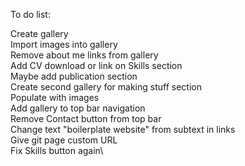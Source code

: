 To do list:

Create gallery\
Import images into gallery\
Remove about me links from gallery\
Add CV download or link on Skills section\
Maybe add publication section\
Create second gallery for making stuff section\
Populate with images\
Add gallery to top bar navigation\
Remove Contact button from top bar\
Change text "boilerplate website" from subtext in links\
Give git page custom URL\
Fix Skills button again\